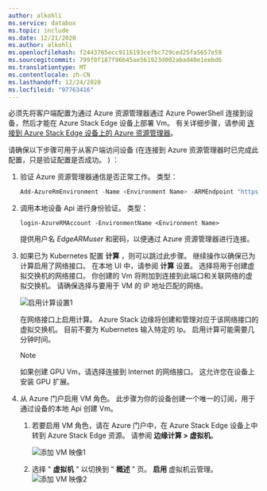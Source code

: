 ```yaml
---
author: alkohli
ms.service: databox
ms.topic: include
ms.date: 12/21/2020
ms.author: alkohli
ms.openlocfilehash: f2443765ecc9116193cefbc729ced25fa5657e59
ms.sourcegitcommit: 799f0f187f96b45ae561923d002abad40e1eebd6
ms.translationtype: MT
ms.contentlocale: zh-CN
ms.lasthandoff: 12/24/2020
ms.locfileid: "97763416"
---
```

必须先将客户端配置为通过 Azure 资源管理器通过 Azure PowerShell 连接到设备，然后才能在 Azure Stack Edge 设备上部署 Vm。 有关详细步骤，请参阅 [连接到 Azure Stack Edge 设备上的 Azure 资源管理器](../articles/databox-online/azure-stack-edge-j-series-connect-resource-manager.md)。


请确保以下步骤可用于从客户端访问设备 (在连接到 Azure 资源管理器时已完成此配置，只是验证配置是否成功。 ) ： 

1. 验证 Azure 资源管理器通信是否正常工作。 类型：     

    ```powershell
    Add-AzureRmEnvironment -Name <Environment Name> -ARMEndpoint "https://management.<appliance name>.<DNSDomain>"
    ```

1. 调用本地设备 Api 进行身份验证。 类型： 

    `login-AzureRMAccount -EnvironmentName <Environment Name>`

    提供用户名 *EdgeARMuser* 和密码，以便通过 Azure 资源管理器进行连接。

1. 如果已为 Kubernetes 配置 **计算** ，则可以跳过此步骤。 继续操作以确保已为计算启用了网络接口。 在本地 UI 中，请参阅 **计算** 设置。 选择将用于创建虚拟交换机的网络接口。 你创建的 Vm 将附加到连接到此端口和关联网络的虚拟交换机。 请确保选择与要用于 VM 的 IP 地址匹配的网络。  

    ![启用计算设置1](../articles/databox-online/media/azure-stack-edge-gpu-deploy-virtual-machine-templates/enable-compute-setting.png)

    在网络接口上启用计算。 Azure Stack 边缘将创建和管理对应于该网络接口的虚拟交换机。 目前不要为 Kubernetes 输入特定的 Ip。 启用计算可能需要几分钟时间。

    > [!NOTE]
    > 如果创建 GPU Vm，请选择连接到 Internet 的网络接口。 这允许您在设备上安装 GPU 扩展。


1. 从 Azure 门户启用 VM 角色。 此步骤为你的设备创建一个唯一的订阅，用于通过设备的本地 Api 创建 Vm。 

    1. 若要启用 VM 角色，请在 Azure 门户中，在 Azure Stack Edge 设备上中转到 Azure Stack Edge 资源。 请参阅 **边缘计算 > 虚拟机**。

        ![添加 VM 映像1](../articles/databox-online/media/azure-stack-edge-gpu-deploy-virtual-machine-portal/add-virtual-machine-image-1.png)

    1. 选择 " **虚拟机** " 以切换到 " **概述** " 页。 **启用** 虚拟机云管理。
        ![添加 VM 映像2](../articles/databox-online/media/azure-stack-edge-gpu-deploy-virtual-machine-portal/add-virtual-machine-image-2.png)